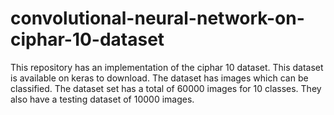 # convolutional-neural-network-on-ciphar-10-dataset
This repository has an implementation of the ciphar 10 dataset. This dataset is available on keras to download. The dataset has images which can be classified. The dataset set has a total of 60000 images for 10 classes. They also have a testing dataset of 10000 images. 
